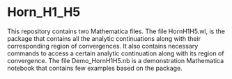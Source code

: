 # Horn_H1_H5

This repository contains two Mathematica files. 
The file HornH1H5.wl, is the package that contains all the analytic continuations along with their corresponding region of convergences. It also contains necessary commands to access a certain analytic continuation along with its region of convergence.
The file Demo_HornH1H5.nb is a demonstration Mathematica notebook that contains few examples based on the package.
